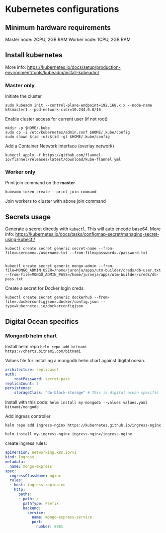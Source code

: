 # Kubernetes configurations

## Minimum hardware requirements

Master node: 2CPU, 2GB RAM
Worker node: 1CPU, 2GB RAM

## Install kubernetes

More info: https://kubernetes.io/docs/setup/production-environment/tools/kubeadm/install-kubeadm/

### Master only

Initiate the cluster

```shell
sudo kubeadm init --control-plane-endpoint=192.168.x.x --node-name k8smaster1 --pod-network-cidr=10.244.0.0/16
```

Enable cluster access for current user (if not root)

```shell
mkdir -p $HOME/.kube
sudo cp -i /etc/kubernetes/admin.conf $HOME/.kube/config
sudo chown $(id -u):$(id -g) $HOME/.kube/config
```

Add a Container Network Interface (overlay network)

```shell
kubectl apply -f https://github.com/flannel-io/flannel/releases/latest/download/kube-flannel.yml
```

### Worker only

Print join command on the **master**
```shell
kubeadm token create --print-join-command
```
Join workers to cluster with above join command



## Secrets usage

Generate a secret directly with `kubectl`. This will auto encode base64. More info:
https://kubernetes.io/docs/tasks/configmap-secret/managing-secret-using-kubectl/

```shell
kubectl create secret generic secret-name --from-file=username=./username.txt --from-file=password=./password.txt


kubectl create secret generic mongo-admin --from-file=MONGO_ADMIN_USER=/home/juronja/apps/utm-builder/creds/db-user.txt --from-file=MONGO_ADMIN_PASS=/home/juronja/apps/utm-builder/creds/db-pass.txt
```

Create a secret for Docker login creds

```shell
kubectl create secret generic dockerhub --from-file=.dockerconfigjson=.docker/config.json --type=kubernetes.io/dockerconfigjson
```


## Digital Ocean specifics


### Mongodb helm chart

Install helm repo
`helm repo add bitnami https://charts.bitnami.com/bitnami`

Values file for installing a mongodb helm chart against digital ocean.

```yaml
architecture: replicaset
auth:
    rootPassword: secret-pass
replicaCount: 3
persistence:
    storageClass: "do-block-storage" # This is digital ocean specific
```

Install with this code:
`helm install my-mongodb --values values.yaml bitnami/mongodb`


Add ingress controller

```shell
helm repo add ingress-nginx https://kubernetes.github.io/ingress-nginx

helm install my-ingress-nginx ingress-nginx/ingress-nginx
```

create ingress rules:

```yaml
apiVersion: networking.k8s.io/v1
kind: Ingress
metadata:
  name: mongo-express
spec:
  ingressClassName: nginx
  rules:
  - host: ingress.repina.eu
    http:
      paths:
      - path: /
        pathType: Prefix
        backend:
          service:
            name: mongo-express-service
            port:
              number: 8081
```